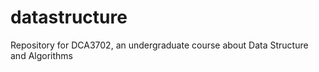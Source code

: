 # datastructure
Repository for DCA3702, an undergraduate course about Data Structure and Algorithms
